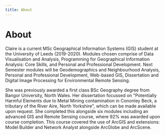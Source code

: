 ```yaml
---
title: About
---
```


# About

Claire is a current MSc Geographical Information Systems (GIS) student at the University of Leeds (2019-2020). Modules chosen comprise of Data Visualisation and Analysis, Programming for Geographical Information Analysis: Core Skills, and Personal and Professional Development.  Next Semester modules will be Geodemographics and Neighbourhood Analysis, Personal and Professional Development, Web-based GIS, Dissertation and Digital Image Processing for Environmental Remote Sensing.   

She was previously awarded a first class BSc Geography degree from Bangor University, North Wales. Her dissertation focussed on "Potentially Harmful Elements due to Metal Mining contamination in Cononley Beck, a tributary of the River Aire, North Yorkshire", which can be made available upon request. She completed this alongside six modules including an advanced GIS and Remote Sensing course, where 92% was awarded upon course completion. This course covered the use of ArcGIS and extensions: Model Builder and Network Analyst alongside ArcGlobe and ArcScene.
